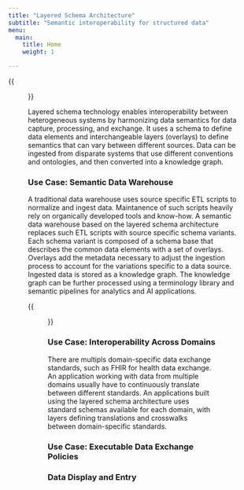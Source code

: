 ```yaml
---
title: "Layered Schema Architecture"
subtitle: "Semantic interoperability for structured data"
menu: 
  main:
    title: Home
    weight: 1

---
```


{{<figure src="layers_ingestion.png" class="text-center my-3">}} 

Layered schema technology enables interoperability between
heterogeneous systems by harmonizing data semantics for data capture,
processing, and exchange. It uses a schema to define data elements and
interchangeable layers (overlays) to define semantics that can vary
between different sources. Data can be ingested from disparate systems
that use different conventions and ontologies, and then converted into
a knowledge graph.

### Use Case: Semantic Data Warehouse

A traditional data warehouse uses source specific ETL scripts to
normalize and ingest data. Maintanence of such scripts heavily rely on
organically developed tools and know-how. A semantic data warehouse
based on the layered schema architecture replaces such ETL scripts
with source specific schema variants. Each schema variant is composed
of a schema base that describes the common data elements with a set of
overlays. Overlays add the metadata necessary to adjust the ingestion
process to account for the variations specific to a data
source. Ingested data is stored as a knowledge graph. The knowledge
graph can be further processed using a terminology library and
semantic pipelines for analytics and AI applications.

{{<figure src="dw-fanin-fanout-sm.png" class="text-center my-3">}} 

### Use Case: Interoperability Across Domains

There are multipls domain-specific data exchange standards, such as
FHIR for health data exchange. An application working with data from
multiple domains usually have to continuously translate between
different standards. An applications built using the layered schema
architecture uses standard schemas available for each domain, with
layers defining translations and crosswalks between domain-specific
standards.

### Use Case: Executable Data Exchange Policies



### Data Display and Entry


